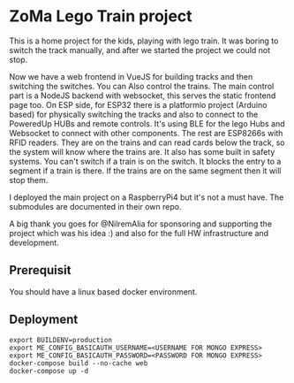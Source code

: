 # ZoMa Lego Train project

This is a home project for the kids, playing with lego train.
It was boring to switch the track manually, and after we started the project we could not stop.
 
Now we have a web frontend in VueJS for building tracks and then switching the switches. You can Also control the trains.
The main control part is a NodeJS backend with websocket, this serves the static frontend page too.
On ESP side, for ESP32 there is a platformio project (Arduino based) for physically switching the tracks and also to connect to the PoweredUp HUBs and remote controls. It's using BLE for the lego Hubs and Websocket to connect with other components.
The rest are ESP8266s with RFID readers. They are on the trains and can read cards below the track, so the system will know where the trains are.
It also has some built in safety systems. You can't switch if a train is on the switch. It blocks the entry to a segment if a train is there. If the trains are on the same segment then it will stop them.
 
I deployed the main project on a RaspberryPi4 but it's not a must have. The submodules are documented in their own repo.
 
A big thank you goes for @NilremAlia for sponsoring and supporting the project which was his idea :) and also for the full HW infrastructure and development.





## Prerequisit

You should have a linux based docker environment.

## Deployment
```
export BUILDENV=production
export ME_CONFIG_BASICAUTH_USERNAME=<USERNAME FOR MONGO EXPRESS>
export ME_CONFIG_BASICAUTH_PASSWORD=<PASSWORD FOR MONGO EXPRESS>
docker-compose build --no-cache web
docker-compose up -d
```
